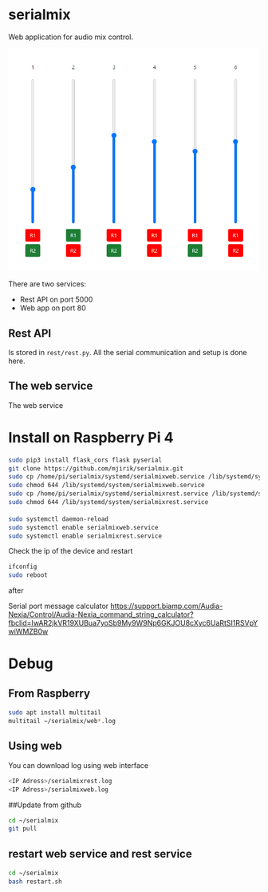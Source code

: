 # serialmix

Web application for audio mix control. 

![This is an image](webapp.png)

There are two services:

* Rest API on port 5000 
* Web app on port 80

## Rest API

Is stored in `rest/rest.py`. All the serial communication and setup is done here.

## The web service

The web service

# Install on Raspberry Pi 4



```bash
sudo pip3 install flask_cors flask pyserial
git clone https://github.com/mjirik/serialmix.git
sudo cp /home/pi/serialmix/systemd/serialmixweb.service /lib/systemd/system/
sudo chmod 644 /lib/systemd/system/serialmixweb.service
sudo cp /home/pi/serialmix/systemd/serialmixrest.service /lib/systemd/system/
sudo chmod 644 /lib/systemd/system/serialmixrest.service

sudo systemctl daemon-reload
sudo systemctl enable serialmixweb.service
sudo systemctl enable serialmixrest.service
```

Check the ip of the device and restart
```bash
ifconfig
sudo reboot
```

after

Serial port message calculator
https://support.biamp.com/Audia-Nexia/Control/Audia-Nexia_command_string_calculator?fbclid=IwAR2jkVR19XUBua7yoSb9My9W9Np6GKJOU8cXyc6UaRtSI1RSVpYwiWMZB0w


# Debug

## From Raspberry
```bash
sudo apt install multitail
multitail ~/serialmix/web*.log
```

## Using web

You can download log using web interface
```bash
<IP Adress>/serialmixrest.log
<IP Adress>/serialmixweb.log
```


##Update from github

```bash
cd ~/serialmix
git pull
```

## restart web service and rest service

```bash
cd ~/serialmix
bash restart.sh
```